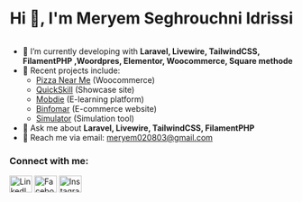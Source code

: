 <h1 align="center">Hi 👋, I'm Meryem Seghrouchni Idrissi</h1>

<p align="right"> <a href="https://twitter.com/" target="blank"><img src="https://img.shields.io/twitter/follow/?logo=twitter&style=for-the-badge" alt="" /></a> </p>

- 🌱 I’m currently developing with **Laravel, Livewire, TailwindCSS, FilamentPHP ,Woordpres, Elementor, Woocommerce, Square methode**
- 🔭 Recent projects include:
    - [Pizza Near Me](https://pizzanearmeronkonkoma.com) (Woocommerce)
    - [QuickSkill](https://quickskill.ma/) (Showcase site)
    - [Mobdie](https://mobdie.ma/) (E-learning platform)
    - [Binfomar](https://binfomar.com/) (E-commerce website)
    - [Simulator](https://simulateur.tecas-solar.ma/) (Simulation tool)
- 💬 Ask me about **Laravel, Livewire, TailwindCSS, FilamentPHP**
- 📄 Reach me via email: [meryem020803@gmail.com](mailto:meryem020803@gmail.com)

<h3 align="left">Connect with me:</h3>
<p align="left">
<a href="https://www.linkedin.com/in/meryem-seghrouchni-idrissi-69bb51253/" target="_blank"><img align="center" src="https://raw.githubusercontent.com/rahuldkjain/github-profile-readme-generator/master/src/images/icons/Social/linked-in-alt.svg" alt="LinkedIn" height="30" width="40" /></a>
<a href="https://www.facebook.com/" target="blank"><img align="center" src="https://raw.githubusercontent.com/rahuldkjain/github-profile-readme-generator/master/src/images/icons/Social/facebook.svg" alt="Facebook" height="30" width="40" /></a>
<a href="https://www.instagram.com/" target="blank"><img align="center" src="https://raw.githubusercontent.com/rahuldkjain/github-profile-readme-generator/master/src/images/icons/Social/instagram.svg" alt="Instagram" height="30" width="40" /></a>
</p>
